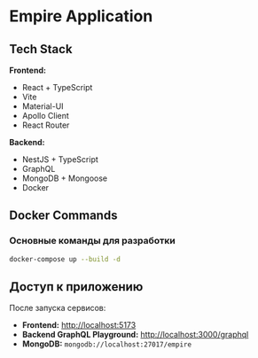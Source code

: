 # Empire Application

## Tech Stack

**Frontend:**
- React + TypeScript
- Vite
- Material-UI
- Apollo Client
- React Router

**Backend:**
- NestJS + TypeScript
- GraphQL
- MongoDB + Mongoose
- Docker

## Docker Commands

### Основные команды для разработки

```bash
docker-compose up --build -d
```

## Доступ к приложению

После запуска сервисов:

- **Frontend:** [http://localhost:5173](http://localhost:5173/)
- **Backend GraphQL Playground:** [http://localhost:3000/graphql](http://localhost:3000/graphql)
- **MongoDB:** `mongodb://localhost:27017/empire`
